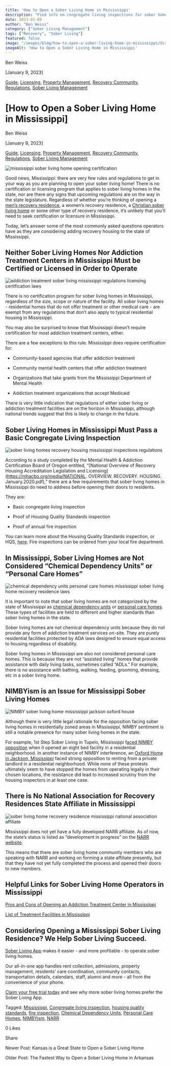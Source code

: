 ```yaml
---
title: 'How to Open a Sober Living Home in Mississippi'
description: "Find info on congregate living inspections for sober homes. Learn about safety standards, compliance, and best practices for your recovery residence."
date: 2023-01-09
author: "Ben Weiss"
category: ["Sober Living Management"]
tags: ["Recovery", "Sober Living"]
featured: false
image: "/images/blog/how-to-open-a-sober-living-home-in-mississippi/Screen_Shot_2023-01-03_at_5.07.28_PM.png"
imageAlt: 'How to Open a Sober Living Home in Mississippi'
---
```


Ben Weiss

[January 9, 2023]

[Guide](/sober-living-app-blog/category/Guide), [Licensing](/sober-living-app-blog/category/Licensing), [Property Management](/sober-living-app-blog/category/Property+Management), [Recovery Community](/sober-living-app-blog/category/Recovery+Community), [Regulations](/sober-living-app-blog/category/Regulations), [Sober Living Management](/sober-living-app-blog/category/Sober+Living+Management)

#  [How to Open a Sober Living Home in Mississippi]

Ben Weiss

[January 9, 2023]

[Guide](/sober-living-app-blog/category/Guide), [Licensing](/sober-living-app-blog/category/Licensing), [Property Management](/sober-living-app-blog/category/Property+Management), [Recovery Community](/sober-living-app-blog/category/Recovery+Community), [Regulations](/sober-living-app-blog/category/Regulations), [Sober Living Management](/sober-living-app-blog/category/Sober+Living+Management)

![mississippi sober living home opening certification](/images/blog/how-to-open-a-sober-living-home-in-mississippi/Screen_Shot_2023-01-03_at_5.14.53_PM.png)

Good news, Mississippi: there are very few rules and regulations to get in your way as you are planning to open your sober living home! There is no certification or licensing program that applies to sober living homes in the state, nor are there any signs that upcoming regulations are on the way in the state legislature. Regardless of whether you’re thinking of opening a [men’s recovery residence](https://www.wcbi.com/crossroads-sober-living-opens-new-home-men/), a women’s recovery residence, a [Christian sober living home](https://neshobademocrat.com/stories/the-river-has-a-new-home,54331) or some other type of recovery residence, it’s unlikely that you’ll need to seek certification or licensure in Mississippi. 

Today, let’s answer some of the most commonly asked questions operators have as they are considering adding recovery housing to the state of Mississippi.

## Neither Sober Living Homes Nor Addiction Treatment Centers in Mississippi Must be Certified or Licensed in Order to Operate

![addiction treatment sober living mississippi regulations licensing certification laws](/images/blog/how-to-open-a-sober-living-home-in-mississippi/Screen_Shot_2023-01-03_at_5.10.25_PM.png)

There is no certification program for sober living homes in Mississippi, regardless of the size, scope or nature of the facility. All sober living homes - residential homes that do not offer treatment or other medical care - are exempt from any regulations that don’t also apply to typical residential housing in Mississippi. 

You may also be surprised to know that Mississippi doesn’t require certification for most addiction treatment centers, either.

There are a few exceptions to this rule. Mississippi does require certification for: 

  * Community-based agencies that offer addiction treatment  

  * Community mental health centers that offer addiction treatment 

  * Organizations that take grants from the Mississippi Department of Mental Health

  * Addiction treatment organizations that accept Medicaid

There is very little indication that regulations of either sober living or addiction treatment facilities are on the horizon in Mississippi, although national trends suggest that this is likely to change in the future. 

## Sober Living Homes in Mississippi Must Pass a Basic Congregate Living Inspection 

![sober living homes recovery housing mississippi inspections regulations](/images/blog/how-to-open-a-sober-living-home-in-mississippi/Screen_Shot_2023-01-03_at_5.07.43_PM.png)

According to a study completed by the Mental Health & Addiction Certification Board of Oregon entitled, “[National Overview of Recovery Housing Accreditation Legislation and Licensing](https://mhacbo.org/media/NATIONAL. OVERVIEW. RECOVERY. HOUSING. January.2020.pdf),” there are a few requirements that sober living homes in Mississippi do need to address before opening their doors to residents. 

They are: 

  * Basic congregate living inspection 

  * Proof of Housing Quality Standards inspection 

  * Proof of annual fire inspection 

You can learn more about the Housing Quality Standards inspection, or HQS, [here](http://mrh4.com/HQS). Fire inspections can be ordered from your local fire department. 

## In Mississippi, Sober Living Homes are Not Considered “Chemical Dependency Units” or “Personal Care Homes”

![chemical dependency units personal care homes mississippi sober living home recovery residence laws](/images/blog/how-to-open-a-sober-living-home-in-mississippi/Screen_Shot_2023-01-03_at_5.07.28_PM.png)

It is important to note that sober living homes are not categorized by the state of Mississippi as [chemical dependency units](https://msdh.ms.gov/page/resources/14611.pdf) or [personal care homes](https://msdh.ms.gov/msdhsite/_static/resources/342.pdf). These types of facilities are held to different and higher standards than sober living homes in the state. 

Sober living homes are not chemical dependency units because they do not provide any form of addiction treatment services on-site. They are purely residential facilities protected by ADA laws designed to ensure equal access to housing regardless of disability. 

Sober living homes in Mississippi are also not considered personal care homes. This is because they are not “assisted living” homes that provide assistance with daily living tasks, sometimes called “ADLs.” For example, there is no assistance with bathing, walking, feeding, grooming, dressing, etc in a sober living home. 

## NIMBYism is an Issue for Mississippi Sober Living Homes 

![NIMBY sober living home mississippi jackson oxford house](/images/blog/how-to-open-a-sober-living-home-in-mississippi/Screen_Shot_2023-01-03_at_5.08.56_PM.png)

Although there is very little legal rationale for the opposition facing sober living homes in residentially zoned areas in Mississippi, NIMBY sentiment is still a notable presence for many sober living homes in the state. 

For example, 1st Step Sober Living in Tupelo, Mississippi f[aced NIMBY opposition](https://www.djournal.com/news/local/meadow-lake-lawsuit-against-addiction-recover-center-continues/article_97540963-27c9-58ba-a763-34df31b937c0.html) when it opened an eight bed facility in a residential neighborhood. In another instance of NIMBY interference, an [Oxford Home in Jackson, Mississippi](https://www.clarionledger.com/story/news/2015/04/10/regulations-keep-oxford-house-neighborhood/25571715/) faced strong opposition to renting from a private landlord in a residential neighborhood. While none of these protests ultimately seem to have stopped the homes from operating legally in their chosen locations, the resistance did lead to increased scrutiny from the housing inspectors in at least one case. 

## There is No National Association for Recovery Residences State Affiliate in Mississippi

![sober living home recovery residence mississippi national association affiliate](/images/blog/how-to-open-a-sober-living-home-in-mississippi/Screen_Shot_2023-01-03_at_4.13.28_PM.png)

Mississippi does not yet have a fully developed NARR affiliate. As of now, the state’s status is listed as “development in progress” on the [NARR website](https://narronline.org/?location=ms). 

This means that there are sober living home community members who are speaking with NARR and working on forming a state affiliate presently, but that they have not yet fully completed the process and opened their doors to new members.

## Helpful Links for Sober Living Home Operators in Mississippi

[Pros and Cons of Opening an Addiction Treatment Center in Mississippi](https://behavehealth.com/blog/2022/3/10/pros-and-cons-of-opening-an-addiction-treatment-center-in-mississippi)

[List of Treatment Facilities in Mississippi](https://bridge.behavehealth.com/rehabs/mississippi)

## Considering Opening a Mississippi Sober Living Residence? We Help Sober Living Succeed. 

[Sober Living App](/) makes it easier - and more profitable - to operate sober living homes. 

Our all-in-one app handles rent collection, admissions, property management, residents’ care coordination, community contacts, transportation details, calendars, staff, alumni and more - all from the convenience of your phone. 

[Claim your free trial today](https://behavehealth.com/get-started) and see why more sober living homes prefer the Sober Living App.

Tagged: [Mississippi](/sober-living-app-blog/tag/Mississippi), [Congregate living inspection](https://soberlivingapp.com/sober-living-app-blog/tag/Congregate+living+inspection), [housing quality standards](https://soberlivingapp.com/sober-living-app-blog/tag/housing+quality+standards), [fire inspection](https://soberlivingapp.com/sober-living-app-blog/tag/fire+inspection), [Chemical Dependency Units](https://soberlivingapp.com/sober-living-app-blog/tag/Chemical+Dependency+Units), [Personal Care Homes](https://soberlivingapp.com/sober-living-app-blog/tag/Personal+Care+Homes), [NIMBYism](/sober-living-app-blog/tag/NIMBYism), [NARR](/sober-living-app-blog/tag/NARR)

0 Likes

Share

Newer Post: Kansas is a Great State to Open a Sober Living Home

Older Post: The Fastest Way to Open a Sober Living Home in Arkansas